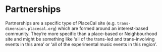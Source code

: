 # Partnerships

Partnerships are a specific type of PlaceCal site (e.g. `trans-dimension.placecal.org`) which are formed around an interest-based community. They’re more specific than a place-based or Neighbourhood site and might be something like ‘all of the trans-led and trans-involving events in this area’ or ‘all of the experimental music events in this region’.
